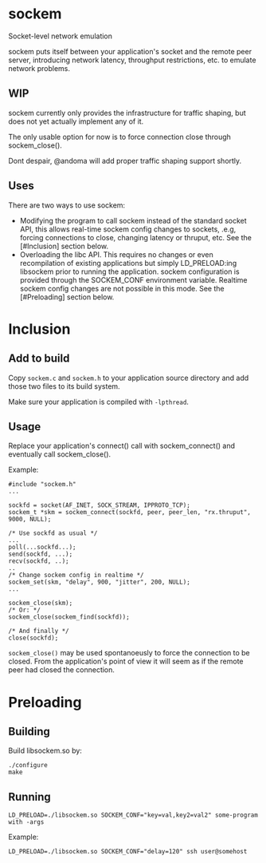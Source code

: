 # sockem
Socket-level network emulation

sockem puts itself between your application's socket and the remote peer server,
introducing network latency, throughput restrictions, etc. to emulate
network problems.

## WIP

sockem currently only provides the infrastructure for traffic shaping, but
does not yet actually implement any of it.

The only usable option for now is to force connection close through
sockem_close().

Dont despair, @andoma will add proper traffic shaping support shortly.


## Uses

There are two ways to use sockem:
 * Modifying the program to call sockem instead of the standard socket API,
   this allows real-time sockem config changes to sockets, .e.g, forcing
   connections to close, changing latency or thruput, etc.
   See the [#Inclusion] section below.
 * Overloading the libc API. This requires no changes or even recompilation
   of existing applications but simply LD_PRELOAD:ing libsockem prior to running
   the application. sockem configuration is provided through the SOCKEM_CONF
   environment variable. Realtime sockem config changes are not possible
   in this mode.
   See the [#Preloading] section below.


# Inclusion

## Add to build

Copy `sockem.c` and `sockem.h` to your application source directory
and add those two files to its build system.

Make sure your application is compiled with `-lpthread`.


## Usage

Replace your application's connect() call with sockem_connect() and
eventually call sockem_close().

Example:

    #include "sockem.h"
    ...
    
    sockfd = socket(AF_INET, SOCK_STREAM, IPPROTO_TCP);
    sockem_t *skm = sockem_connect(sockfd, peer, peer_len, "rx.thruput", 9000, NULL);

    /* Use sockfd as usual */
    ...
    poll(...sockfd...);
    send(sockfd, ...);
    recv(sockfd, ..);
    ..
    /* Change sockem config in realtime */
    sockem_set(skm, "delay", 900, "jitter", 200, NULL);
    ...

    sockem_close(skm);
    /* Or: */
    sockem_close(sockem_find(sockfd));

    /* And finally */
    close(sockfd);



`sockem_close()` may be used spontanoeusly to force the connection to be
closed. From the application's point of view it will seem as if the
remote peer had closed the connection.



# Preloading

## Building

Build libsockem.so by:

    ./configure
    make


## Running

    LD_PRELOAD=./libsockem.so SOCKEM_CONF="key=val,key2=val2" some-program with -args

Example:

    LD_PRELOAD=./libsockem.so SOCKEM_CONF="delay=120" ssh user@somehost

